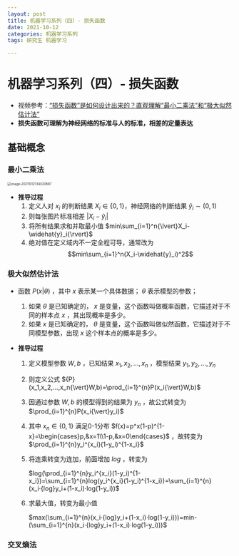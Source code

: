 ```yaml
---
layout: post
title: 机器学习系列（四）- 损失函数
date: 2021-10-12
categories: 机器学习系列
tags: 研究生 机器学习

---
```


# 机器学习系列（四）- 损失函数

- 视频参考：[“损失函数”是如何设计出来的？直观理解“最小二乘法”和“极大似然估计法”](https://www.bilibili.com/video/BV1Y64y1Q7hi)
- **损失函数可理解为神经网络的标准与人的标准，相差的定量表达**

## 基础概念

### 最小二乘法

<img src="http://r0umepz0y.hb-bkt.clouddn.com/img/image-20211012134020697.png" alt="image-20211012134020697" style="zoom:50%;" />

- **推导过程**
  1. 定义人对 $x_i$ 的判断结果 $X_i\in\{0,1\}$，神经网络的判断结果 $\widehat{y}_i\sim(0,1)$ 
  2. 则每张图片标准相差 ${\lvert}X_i-\widehat{y}_i{\rvert}$
  3. 将所有结果求和并取最小值 $min\sum_{i=1}^n{\lvert}X_i-\widehat{y}_i{\rvert}$ 
  4. 绝对值在定义域内不一定全程可导，通常改为 $$min\sum_{i=1}^n(X_i-\widehat{y}_i)^2$$ 

### 极大似然估计法

- 函数 $P(x|\theta)$ ，其中 $x$ 表示某一个具体数据； $\theta$ 表示模型的参数；
  1. 如果 $\theta$ 是已知确定的， $x$ 是变量，这个函数叫做概率函数，它描述对于不同的样本点 $x$ ，其出现概率是多少。
  2. 如果 $x$ 是已知确定的， $\theta$ 是变量，这个函数叫做似然函数，它描述对于不同模型参数，出现 $x$ 这个样本点的概率是多少。
- **推导过程**

  1. 定义模型参数 $W,b$ ，已知结果 $x_1,x_2,...,x_n$ ，模型结果 $y_1,y_2,...,y_n$ 
  
  2. 则定义公式 ${P}(x_1,x_2,...,x_n{\vert}W,b)=\prod_{i=1}^{n}P(x_i{\vert}W,b)$ 
  
  3. 因通过参数 $W,b$ 的模型得到的结果为 $y_n$ ，故公式转变为 $\prod_{i=1}^{n}P(x_i{\vert}y_i)$ 
  
  4. 其中 $x_n\in\{0,1\}$ 满足0-1分布 $f(x)=p^x(1-p)^{1-x}=\begin{cases}p,&x=1\\1-p,&x=0\end{cases}$ ，故转变为 $\prod_{i=1}^{n}y_i^{x_i}(1-y_i)^{1-x_i}$ 
  
  5. 将连乘转变为连加，前面增加 $log$ ，转变为
  
     $log(\prod_{i=1}^{n}y_i^{x_i}(1-y_i)^{1-x_i})=\sum_{i=1}^{n}log(y_i^{x_i}(1-y_i)^{1-x_i})=\sum_{i=1}^{n}(x_i·{log}y_i+(1-x_i)·log(1-y_i))$ 
  
  6. 求最大值，转变为最小值
  
     $max(\sum_{i=1}^{n}(x_i·{log}y_i+(1-x_i)·log(1-y_i)))=min-(\sum_{i=1}^{n}(x_i·{log}y_i+(1-x_i)·log(1-y_i)))$

### 交叉熵法



